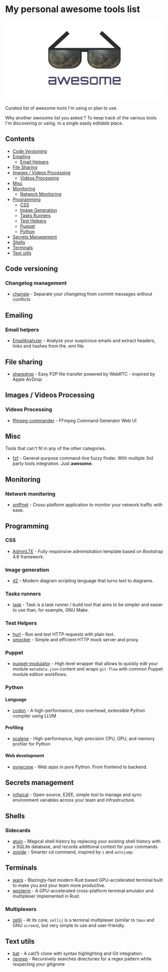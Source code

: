 # My personal awesome tools list

![awesome](images/awesome_logo.webp)

Curated list of awesome tools I'm using or plan to use.

Why another _awesome list_ you asked ? To keep track of the various tools I'm discovering or using. In a single easily editable place.

## Contents

* [Code Versioning](#code-versioning)
* [Emailing](#emailing)
  * [Email Helpers](#email-helpers)
* [File Sharing](#file-sharing)
* [Images / Videos Processing](#images--videos-processing)
  * [Videos Processing](#videos-processing)
* [Misc](#misc)
* [Monitoring](#monitoring)
  * [Network Monitoring](#network-monitoring)
* [Programming](#programming)
  * [CSS](#css)
  * [Image Generation](#image-generation)
  * [Tasks Runners](#tasks-runners)
  * [Test Helpers](#test-helpers)
  * [Puppet](#puppet)
  * [Python](#python)
* [Secrets Management](#secrets-management)
* [Shells](#shells)
* [Terminals](#terminals)
* [Text utils](#text-utils)

## Code versioning

### Changelog management

* [changie](https://github.com/miniscruff/changie) - Separate your changelog from commit messages without conflicts

## Emailing

### Email helpers

* [EmailAnalyzer](https://github.com/keraattin/EmailAnalyzer) - Analyze your suspicious emails and extract headers, links and hashes from the .eml file.

## File sharing

* [sharedrop](https://github.com/szimek/sharedrop) - Easy P2P file transfer powered by WebRTC - inspired by Apple AirDrop

## Images / Videos Processing

### Videos Processing

* [ffmpeg-commander](https://github.com/alfg/ffmpeg-commander) - FFmpeg Command Generator Web UI

## Misc

Tools that can't fit in any of the other categories.

* [fzf](https://github.com/junegunn/fzf) - General-purpose command-line fuzzy finder. With multiple 3rd party tools integration. Just **awesome**.

## Monitoring

### Network monitoring

* [sniffnet](https://github.com/GyulyVGC/sniffnet) - Cross-platform application to monitor your network traffic with ease.

## Programming

### CSS

* [AdminLTE](https://github.com/ColorlibHQ/AdminLTE) - Fully responsive administration template based on Bootstrap 4.6 framework.

### Image generation

* [d2](https://github.com/terrastruct/d2) - Modern diagram scripting language that turns text to diagrams.

### Tasks runners

* [task](https://github.com/go-task/task) - Task is a task runner / build tool that aims to be simpler and easier to use than, for example, GNU Make.

### Test Helpers

* [hurl](https://github.com/Orange-OpenSource/hurl) - Run and test HTTP requests with plain text.
* [smocker](https://github.com/Thiht/smocker) - Simple and efficient HTTP mock server and proxy.

### Puppet

* [puppet-modulator](https://cc-in2p3-puppet-master-tools.pages.in2p3.fr/puppet-modulator/) - High level wrapper that allows to quickly edit your module `metadata.json` content and wraps `git-flow` with common Puppet module edition workflows.

### Python

#### Language

* [codon](https://github.com/exaloop/codon) - A high-performance, zero-overhead, extensible Python compiler using LLVM

#### Profiling

* [scalene](https://github.com/plasma-umass/scalene) - High-performance, high-precision CPU, GPU, and memory profiler for Python 

#### Web development

* [pynecone](https://github.com/pynecone-io/pynecone) - Web apps in pure Python. From frontend to backend.

## Secrets management

* [infisical](https://github.com/Infisical/infisical) - Open-source, E2EE, simple tool to manage and sync environment variables across your team and infrastructure.

## Shells

### Sidecards

* [atuin](https://github.com/ellie/atuin) - Magical shell history by replacing your existing shell history with a SQLite database, and records additional context for your commands
* [zoxide](https://github.com/ajeetdsouza/zoxide) - Smarter cd command, inspired by `z` and `autojump`.

## Terminals

* [warp](https://github.com/warpdotdev/Warp) - Blazingly-fast modern Rust based GPU-accelerated terminal built to make you and your team more productive. 
* [wezterm](https://github.com/wez/wezterm) - A GPU-accelerated cross-platform terminal emulator and multiplexer implemented in Rust.

### Multiplexers

* [zellij](https://github.com/zellij-org/zellij) - At its core, `zellij` is a terminal multiplexer (similar to `tmux` and GNU `screen`), but very simple to use and user-friendly.

## Text utils

* [bat](https://github.com/sharkdp/bat) -  A cat(1) clone with syntax highlighting and Git integration.
* [ripgrep](https://github.com/BurntSushi/ripgrep) - Recursively searches directories for a regex pattern while respecting your gitignore 